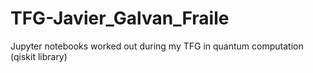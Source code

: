 # TFG-Javier_Galvan_Fraile
Jupyter notebooks worked out during my TFG in quantum computation (qiskit library)
